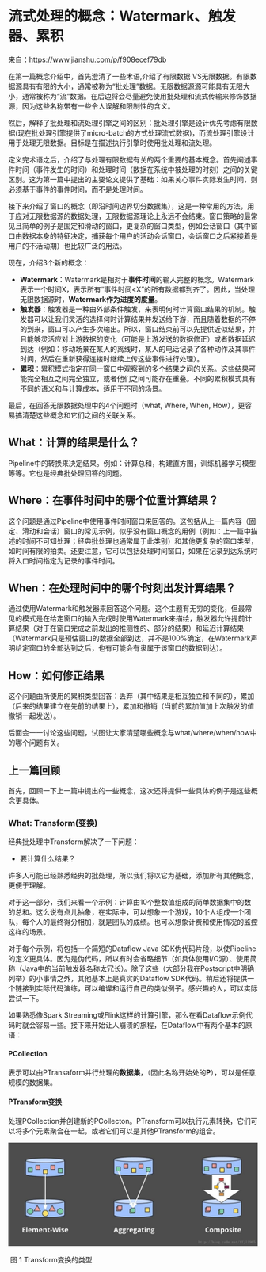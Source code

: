 # 流式处理的概念：Watermark、触发器、累积 

来自：https://www.jianshu.com/p/f908ecef79db



在第一篇概念介绍中，首先澄清了一些术语,介绍了有限数据 VS无限数据。有限数据源具有有限的大小，通常被称为“批处理”数据。无限数据源源可能具有无限大小，通常被称为“流”数据。在后边将会尽量避免使用批处理和流式传输来修饰数据源，因为这些名称带有一些令人误解和限制性的含义。

然后，解释了批处理和流处理引擎之间的区别：批处理引擎是设计优先考虑有限数据(现在批处理引擎提供了micro-batch的方式处理流式数据)，而流处理引擎设计用于处理无限数据。目标是在描述执行引擎时使用批处理和流处理。

定义完术语之后，介绍了与处理有限数据有关的两个重要的基本概念。首先阐述事件时间（事件发生的时间）和处理时间（数据在系统中被处理的时刻）之间的关键区别。这为第一篇中提出的主要论文提供了基础：如果关心事件实际发生时间，则必须基于事件的事件时间，而不是处理时间。

接下来介绍了窗口的概念（即沿时间边界切分数据集），这是一种常用的方法，用于应对无限数据源的数据处理，无限数据源理论上永远不会结束。窗口策略的最常见且简单的例子是固定和滑动的窗口，更复杂的窗口类型，例如会话窗口（其中窗口由数据本身的特征决定，捕获每个用户的活动会话窗口，会话窗口之后紧接着是用户的不活动期）也比较广泛的用法。

现在，介绍3个新的概念：

* **Watermark**：Watermark是相对于**事件时间**的输入完整的概念。Watermark表示一个时间X，表示所有“事件时间<X”的所有数据都到齐了。因此，当处理无限数据源时，**Watermark作为进度的度量**。
* **触发器**：触发器是一种由外部条件触发，来表明何时计算窗口结果的机制。触发器可以让我们灵活的选择何时计算结果并发送给下游，而且随着数据的不停的到来，窗口可以产生多次输出。所以，窗口结束前可以先提供近似结果，并且能够灵活应对上游数据的变化（可能是上游发送的数据修正）或者数据延迟到达（例如：移动场景在某人的离线时，某人的电话记录了各种动作及其事件时间，然后在重新获得连接时继续上传这些事件进行处理）。
* **累积**：累积模式指定在同一窗口中观察到的多个结果之间的关系。这些结果可能完全相互之间完全独立，或者他们之间可能存在重叠。不同的累积模式具有不同的语义和与计算成本，适用于不同的场景。

最后，在回答无限数据处理中的4个问题时（what, Where, When, How），更容易搞清楚这些概念和它们之间的关联关系。

## What：计算的结果是什么？

Pipeline中的转换来决定结果。例如：计算总和，构建直方图，训练机器学习模型等等。它也是经典批处理回答的问题。

## Where：在事件时间中的哪个位置计算结果？

这个问题是通过Pipeline中使用事件时间窗口来回答的。这包括从上一篇内容（固定、滑动和会话）窗口的常见示例，似乎没有窗口概念的用例（例如：上一篇中描述的时间不可知处理；经典批处理也通常属于此类别）和其他更复杂的窗口类型，如时间有限的拍卖。还要注意，它可以包括处理时间窗口，如果在记录到达系统时将入口时间指定为记录的事件时间。

## When：在处理时间中的哪个时刻出发计算结果？

通过使用Watermark和触发器来回答这个问题。这个主题有无穷的变化，但最常见的模式是在给定窗口的输入完成时使用Watermark来描绘，触发器允许提前计算结果（对于在窗口完成之前发出的推测性的、部分的结果）和延迟计算结果（Watermark只是预估窗口的数据全部到达，并不是100%确定，在Watermark声明给定窗口的全部达到之后，也有可能会有隶属于该窗口的数据到达）。



## How：如何修正结果

这个问题由所使用的累积类型回答：丢弃（其中结果是相互独立和不同的），累加（后来的结果建立在先前的结果上），累加和撤销（当前的累加值加上次触发的值撤销一起发送）。



后面会一一讨论这些问题，试图让大家清楚哪些概念与what/where/when/how中的哪个问题有关。



## 上一篇回顾

首先，回顾一下上一篇中提出的一些概念，这次还将提供一些具体的例子是这些概念更具体。

### What: Transform(变换)

经典批处理中Transform解决了一下问题：

* 要计算什么结果？

许多人可能已经熟悉经典的批处理，所以我们将以它为基础，添加所有其他概念，更便于理解。

对于这一部分，我们来看一个示例：计算由10个整数值组成的简单数据集中的数的总和。这么说有点儿抽象，在实际中，可以想象一个游戏，10个人组成一个团队，每个人的最终得分相加，就是团队的成绩。也可以想象计费和使用情况的监控这样的场景。

对于每个示例，将包括一个简短的Dataflow Java SDK伪代码片段，以使Pipeline的定义更具体。因为是伪代码，所以有时会省略细节（如具体使用I/O源）、使用简称（Java中的当前触发器名称太冗长）。除了这些（大部分我在Postscript中明确列举）的小事情之外，其他基本上是真实的Dataflow SDK代码。稍后还将提供一个链接到实际代码演练，可以编译和运行自己的类似例子。感兴趣的人，可以实际尝试一下。

如果熟悉像Spark Streaming或Flink这样的计算引擎，那么在看Dataflow示例代码时就会容易一些。接下来开始让人崩溃的旅程，在Dataflow中有两个基本的原语：

#### PCollection

表示可以由PTransaform并行处理的**数据集**，（因此名称开始处的**P**），可以是任意规模的数据集。

#### PTransform变换

处理PCollection并创建新的PCollecton。PTransform可以执行元素转换，它们可以将多个元素聚合在一起，或者它们可以是其他PTransform的组合。

![](./images/concepts2/PTransform.jpg)

​                                                                  图 1 Transform变换的类型 

